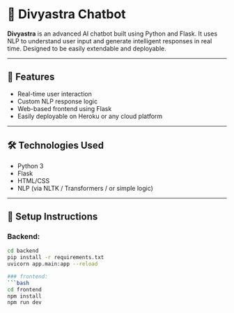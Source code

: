 # 🤖 Divyastra Chatbot

**Divyastra** is an advanced AI chatbot built using Python and Flask. It uses NLP to understand user input and generate intelligent responses in real time. Designed to be easily extendable and deployable.

---

## 🚀 Features

- Real-time user interaction
- Custom NLP response logic
- Web-based frontend using Flask
- Easily deployable on Heroku or any cloud platform

---

## 🛠️ Technologies Used

- Python 3
- Flask
- HTML/CSS
- NLP (via NLTK / Transformers / or simple logic)

---

## 🔧 Setup Instructions

### Backend:
```bash
cd backend
pip install -r requirements.txt
uvicorn app.main:app --reload

### frontend:
```bash
cd frontend
npm install
npm run dev
